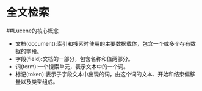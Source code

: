# 全文检索

##Lucene的核心概念

+ 文档(document):索引和搜索时使用的主要数据载体，包含一个或多个存有数据的字段。
+ 字段(field):文档的一部分，包含名称和值两部分。
+ 词(term):一个搜索单元，表示文本中的一个词。
+ 标记(token):表示子字段文本中出现的词，由这个词的文本、开始和结束偏移量以及类型组成。